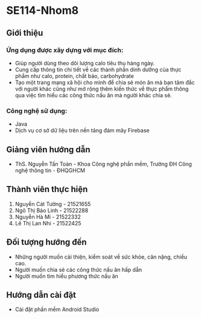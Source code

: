 # SE114-Nhom8
## Giới thiệu
### Ứng dụng được xây dựng với mục đích:
- Giúp người dùng theo dõi lượng calo tiêu thụ hàng ngày.
- Cung cấp thông tin chi tiết về các thành phần dinh dưỡng của thực phẩm như calo, protein, chất báo, carbohydrate
- Tạo một trang mạng xã hội cho mình để chia sẻ món ăn mà bạn tâm đắc với người khác cũng như mở rộng thêm kiến thức về thực phẩm thông qua việc tìm hiểu các công thức nấu ăn mà người khác chia sẻ.
### Công nghệ sử dụng:
- Java
- Dịch vụ cơ sở dữ liệu trên nền tảng đám mây Firebase
## Giảng viên hướng dẫn
- ThS. Nguyễn Tấn Toàn - Khoa Công nghệ phần mềm, Trường ĐH Công nghệ thông tin - ĐHQGHCM
## Thành viên thực hiện
1. Nguyễn Cát Tường - 21521655
2. Ngô Thị Bảo Linh - 21522288
3. Nguyễn Hà Mi - 21522332
4. Lê Thị Lan Nhi - 21522425
## Đối tượng hướng đến
- Những người muốn cải thiện, kiểm soát về sức khỏe, cân nặng, chiều cao.
- Người muốn chia sẻ các công thức nấu ăn hấp dẫn
- Người muốn tìm hiểu phương thức nấu ăn
## Hướng dẫn cài đặt
- Cài đặt phần mềm Android Studio
